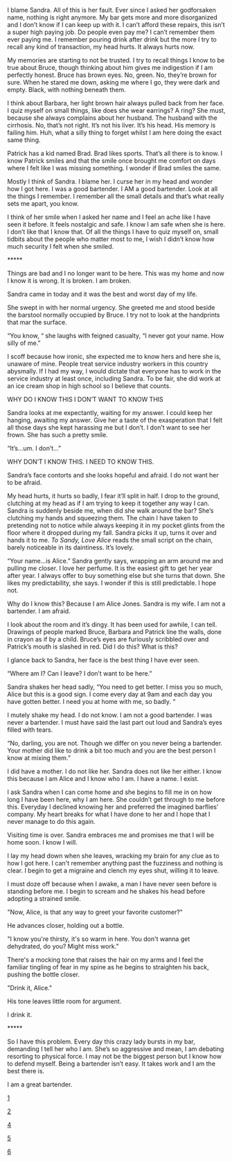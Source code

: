 I blame Sandra. All of this is her fault. Ever since I asked her godforsaken name, nothing is right anymore. My bar gets more and more disorganized and I don’t know if I can keep up with it. I can’t afford these repairs, this isn’t a super high paying job. Do people even pay me? I can’t remember them ever paying me. I remember pouring drink after drink but the more I try to recall any kind of transaction, my head hurts. It always hurts now.

My memories are starting to not be trusted. I try to recall things I know to be true about Bruce, though thinking about him gives me indigestion if I am perfectly honest. Bruce has brown eyes. No, green. No, they’re brown for sure. When he stared me down, asking me where I go, they were dark and empty. Black, with nothing beneath them.

I think about Barbara, her light brown hair always pulled back from her face. I quiz myself on small things, like does she wear earrings? A ring? She must, because she always complains about her husband. The husband with the cirrhosis. No, that’s not right. It’s not his liver. It’s his head. His memory is failing him. Huh, what a silly thing to forget whilst I am here doing the exact same thing.

Patrick has a kid named Brad. Brad likes sports. That’s all there is to know. I know Patrick smiles and that the smile once brought me comfort on days where I felt like I was missing something. I wonder if Brad smiles the same.

Mostly I think of Sandra. I blame her. I curse her in my head and wonder how I got here. I was a good bartender. I AM a good bartender. Look at all the things I remember. I remember all the small details and that’s what really sets me apart, you know.

I think of her smile when I asked her name and I feel an ache like I have seen it before. It feels nostalgic and safe. I know I am safe when she is here. I don’t like that I know that. Of all the things I have to quiz myself on, small tidbits about the people who matter most to me, I wish I didn’t know how much security I felt when she smiled. 

\*\*\*\*\*

Things are bad and I no longer want to be here. This was my home and now I know it is wrong. It is broken. I am broken.

Sandra came in today and it was the best and worst day of my life. 

She swept in with her normal urgency. She greeted me and stood beside the barstool normally occupied by Bruce. I try not to look at the handprints that mar the surface.

“You know, “ she laughs with feigned casualty, “I never got your name. How silly of me.”

I scoff because how ironic, she expected me to know hers and here she is, unaware of mine. People treat service industry workers in this country abysmally. If I had my way, I would dictate that everyone has to work in the service industry at least once, including Sandra. To be fair, she did work at an ice cream shop in high school so I believe that counts.

WHY DO I KNOW THIS I DON’T WANT TO KNOW THIS

Sandra looks at me expectantly, waiting for my answer. I could keep her hanging, awaiting my answer. Give her a taste of the exasperation that I felt all those days she kept harassing me but I don’t. I don’t want to see her frown. She has such a pretty smile.

“It’s…um. I don’t…”

WHY DON’T I KNOW THIS. I NEED TO KNOW THIS.

Sandra’s face contorts and she looks hopeful and afraid. I do not want her to be afraid.

My head hurts, it hurts so badly, I fear it’ll split in half. I drop to the ground, clutching at my head as if I am trying to keep it together any way I can. Sandra is suddenly beside me, when did she walk around the bar? She’s clutching my hands and squeezing them. The chain I have taken to pretending not to notice while always keeping it in my pocket glints from the floor where it dropped during my fall. Sandra picks it up, turns it over and hands it to me. *To Sandy, Love Alice* reads the small script on the chain, barely noticeable in its daintiness. It’s lovely.

“Your name…is Alice.” Sandra gently says, wrapping an arm around me and pulling me closer. I love her perfume. It is the easiest gift to get her year after year. I always offer to buy something else but she turns that down. She likes my predictability, she says. I wonder if this is still predictable. I hope not.

Why do I know this? Because I am Alice Jones. Sandra is my wife. I am not a bartender. I am afraid.

I look about the room and it’s dingy. It has been used for awhile, I can tell. Drawings of people marked Bruce, Barbara and Patrick line the walls, done in crayon as if by a child. Bruce’s eyes are furiously scribbled over and Patrick’s mouth is slashed in red. Did I do this? What is this?

I glance back to Sandra, her face is the best thing I have ever seen. 

“Where am I? Can I leave? I don’t want to be here.”

Sandra shakes her head sadly, “You need to get better. I miss you so much, Alice but this is a good sign. I come every day at 9am and each day you have gotten better. I need you at home with me, so badly. “

I mutely shake my head. I do not know. I am not a good bartender. I was never a bartender. I must have said the last part out loud and Sandra’s eyes filled with tears. 

“No, darling, you are not. Though we differ on you never being a bartender. Your mother did like to drink a bit too much and you are the best person I know at mixing them.”

I did have a mother. I do not like her. Sandra does not like her either. I know this because I am Alice and I know who I am. I have a name. I exist.

I ask Sandra when I can come home and she begins to fill me in on how long I have been here, why I am here. She couldn’t get through to me before this. Everyday I declined knowing her and preferred the imagined barflies’ company. My heart breaks for what I have done to her and I hope that I never manage to do this again.

Visiting time is over. Sandra embraces me and promises me that I will be home soon. I know I will.

I lay my head down when she leaves, wracking my brain for any clue as to how I got here. I can't remember anything past the fuzziness and nothing is clear. I begin to get a migraine and clench my eyes shut, willing it to leave. 

I must doze off because when I awake, a man I have never seen before is standing before me. I begin to scream and he shakes his head before adopting a strained smile.

"Now, Alice, is that any way to greet your favorite customer?"

He advances closer, holding out a bottle. 

"I know you're thirsty, it's so warm in here. You don't wanna get dehydrated, do you? Might miss work."

There's a mocking tone that raises the hair on my arms and I feel the familiar tingling of fear in my spine as he begins to straighten his back, pushing the bottle closer.

"Drink it, Alice."

His tone leaves little room for argument.

I drink it.


\*\*\*\*\*

So I have this problem. Every day this crazy lady bursts in my bar, demanding I tell her who I am. She’s so aggressive and mean, I am debating resorting to physical force. I may not be the biggest person but I know how to defend myself. Being a bartender isn’t easy. It takes work and I am the best there is.

I am a great bartender.

[1](https://www.reddit.com/r/nosleep/comments/vpux49/she_thinks_i_dont_remember_their_faces/)

[2](https://www.reddit.com/r/nosleep/comments/vqkr1v/she_thinks_i_dont_remember_their_faces_pt2/)

[4](https://www.reddit.com/r/nosleep/comments/vvyen6/she_thinks_i_dont_remember_their_faces_pt4/)

[5](https://www.reddit.com/r/nosleep/comments/vwy7nl/she_thinks_i_dont_remember_their_faces_pt5/)

[6](https://www.reddit.com/r/nosleep/comments/vy4tic/she_thinks_i_dont_remember_their_faces_pt6_finale/)